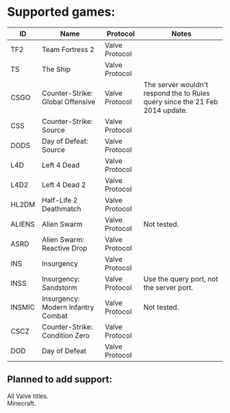 
# Supported games:
| ID     | Name                               | Protocol       | Notes                                                                        |
|--------|------------------------------------|----------------|------------------------------------------------------------------------------|
| TF2    | Team Fortress 2                    | Valve Protocol |                                                                              |
| TS     | The Ship                           | Valve Protocol |                                                                              |
| CSGO   | Counter-Strike: Global Offensive   | Valve Protocol | The server wouldn't respond the to Rules query since the 21 Feb 2014 update. |
| CSS    | Counter-Strike: Source             | Valve Protocol |                                                                              |
| DODS   | Day of Defeat: Source              | Valve Protocol |                                                                              |
| L4D    | Left 4 Dead                        | Valve Protocol |                                                                              |
| L4D2   | Left 4 Dead 2                      | Valve Protocol |                                                                              |
| HL2DM  | Half-Life 2 Deathmatch             | Valve Protocol |                                                                              |
| ALIENS | Alien Swarm                        | Valve Protocol | Not tested.                                                                  |
| ASRD   | Alien Swarm: Reactive Drop         | Valve Protocol |                                                                              |
| INS    | Insurgency                         | Valve Protocol |                                                                              |
| INSS   | Insurgency: Sandstorm              | Valve Protocol | Use the query port, not the server port.                                     |
| INSMIC | Insurgency: Modern Infantry Combat | Valve Protocol | Not tested.                                                                  |
| CSCZ   | Counter-Strike: Condition Zero     | Valve Protocol |                                                                              |
| DOD    | Day of Defeat                      | Valve Protocol |                                                                              |

## Planned to add support:
All Valve titles.  
Minecraft.
